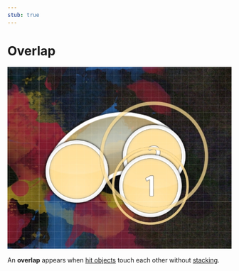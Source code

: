 ```yaml
---
stub: true
---
```


# Overlap

![](img/overlap.jpg "An example of a hit circle overlapping a slider head.")

An **overlap** appears when [hit objects](/wiki/Hit_object) touch each other without [stacking](/wiki/Mapping_techniques/Stack).
